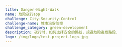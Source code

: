 ```yaml
---
title: Danger-Night-Walk
name: 危险夜行app
challenge: City-Security-Control
challenge-name: 城市治安防控
challenge_category: green-development
description: 夜行时，如何选择安全的路线，规避危险高发路段.
logo: /img/logo/test-project-logo.jpg
---
```

